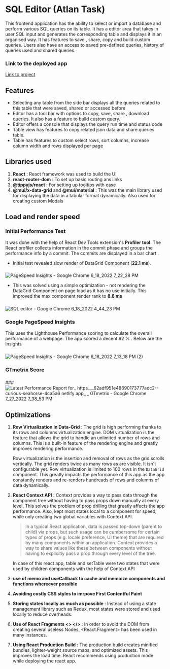 # SQL Editor (Atlan Task)

This frontend application has the ability to select or import a database and perform various SQL queries on its table. It has a editor area that takes in user SQL input and generates the corresponding table and displays it in an organised way. It has features to save , share, copy and build custom queries. Users also have an access to saved pre-defined queries, history of queries used and shared queries.  

###  Link to the deployed app 
[Link to project](https://62adf951e48690173777adc2--curious-seahorse-4ca5a6.netlify.app/)
## Features

 - Selecting any table from the side bar displays all the queries related to this table that were saved, shared or accessed before
 - Editor has a tool bar with options to copy, save, share , download queries. It also has a feature to build custom query.
 - Editor offers a console that displays the query run time and status code
 - Table view has features to copy related json data and share queries table.
 - Table has features to custom select rows, sort columns, increase column width and rows displayed per page  


## Libraries used
1) **React** : React framework was used to build the UI
2) **react-router-dom** : To set up basic routing ans links
3)  **@tippyjs/react** : For setting up tooltips with ease
4)  **@mui/x-data-grid** and **@mui/material** : This was the main library used for displaying the data in a tabular format dynamically. Also used for creating custom Modals

## Load and render speed
### Initial Performance Test
It was done with the help of React Dev Tools extension's **Profiler tool**.  The React profiler collects information in the commit phase and groups the performance info by a commit. The commits are displayed in a bar chart .

 - Initial test revealed slow render of DataGrid Component (**22.1 ms**).
 ###
 ###

 ![PageSpeed Insights - Google Chrome 6_18_2022 7_22_28 PM](https://user-images.githubusercontent.com/88769060/174441796-c9b6e528-674d-4d44-89af-50dbe87c61bd.png)
 - This was solved using a simple optimization - not rendering the DataGrid Component on page load as it has no use initially. This improved the max component render rank to **8.8 ms**
###
###

 ![SQL editor - Google Chrome 6_18_2022 4_44_23 PM](https://user-images.githubusercontent.com/88769060/174441911-b3c98e14-9ea9-4c87-89ac-c892cefe3810.png)

### Google PageSpeed Insights
This uses the Lighthouse Performance scoring to calculate the overall performance of a webpage. The app scored a decent 92 % . Below are the Insights
###
![PageSpeed Insights - Google Chrome 6_18_2022 7_13_18 PM (2)](https://user-images.githubusercontent.com/88769060/174442200-7a5b14bd-b7c5-4a2c-9104-f86ea3da1d3f.png)
### GTmetrix Score
###
###![Latest Performance Report for_ https___62adf951e48690173777adc2--curious-seahorse-4ca5a6 netlify app_ _ GTmetrix - Google Chrome 7_27_2022 7_38_53 PM](https://user-images.githubusercontent.com/88769060/181266310-f20c1725-037b-40d0-9346-f9c3d041d51e.png)


###
## Optimizations

1) **Row Virtualization in Data-Grid**  : The grid is high performing thanks to its rows and columns virtualization engine. DOM virtualization is the feature that allows the grid to handle an unlimited number of rows and columns. This is a built-in feature of the rendering engine and greatly improves rendering performance.

	Row virtualization is the insertion and removal of rows as the grid scrolls vertically.
The grid renders twice as many rows as are visible. It isn't configurable yet. Row virtualization is limited to 100 rows in the  `DataGrid`  component. This greatly impacts the performance of this app as the app constantly renders and re-renders hundreads of rows and columns of data dynamically.

2) **React Context API** : Context provides a way to pass data through the component tree without having to pass props down manually at every level. This solves the problem of prop drilling that greatly affects the app performance. Also, kept most states local to a component for speed, while only creating two global variables with Context API.

	> In a typical React application, data is passed top-down (parent to child) via props, but such usage can be cumbersome for certain types of props (e.g. locale preference, UI theme) that are required by many components within an application. Context provides a way to share values like these between components without having to explicitly pass a prop through every level of the tree.

	In case of this react app, table and setTable were two states that were used by children components with the help of Context API
3) **use of memo and useCallback to cache and memoize components and functions whereever possible**  
3) **Avoiding costly CSS styles to imrpove First Contentful Paint**  
4) **Storing states locally as much as possible** : Instead of using a state management library such as Redux, most states were stored and used locally to reduce overheads.
5) **Use of React Fragments <> </>**  : In order to avoid the DOM from creating several useless Nodes,  <React.Fragment> has been used in many instances.
6) **Using React Production Build** : The production build creates minified bundles, lighter-weight source maps, and optimized assets. This improves the load time. React recommends using production mode while deploying the react app.
